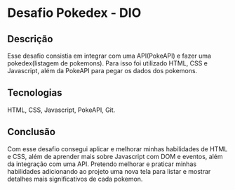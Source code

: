 # Desafio Pokedex - DIO

## Descrição
Esse desafio consistia em integrar com uma API(PokeAPI) e fazer uma pokedex(listagem de pokemons). Para isso foi utilizado HTML, CSS e Javascript, além da PokeAPI para pegar os dados dos pokemons.

## Tecnologias
HTML, CSS, Javascript, PokeAPI, Git.

## Conclusão
Com esse desafio consegui aplicar e melhorar minhas habilidades de HTML e CSS, além de aprender mais sobre Javascript com DOM e eventos, além da integração com uma API. Pretendo melhorar e praticar minhas habilidades adicionando ao projeto uma nova tela para listar e mostrar detalhes mais significativos de cada pokemon.